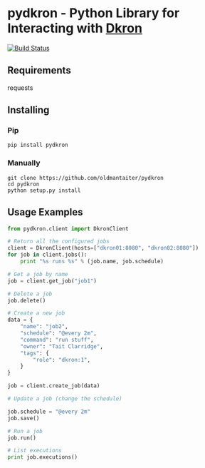 # pydkron - Python Library for Interacting with [Dkron](http://dkron.io)

[![Build Status](https://travis-ci.org/oldmantaiter/pydkron.svg?branch=master)](https://travis-ci.org/oldmantaiter/pydkron)

## Requirements

requests

## Installing
### Pip
```
pip install pydkron
```
### Manually
```
git clone https://github.com/oldmantaiter/pydkron
cd pydkron
python setup.py install
```

## Usage Examples

```python
from pydkron.client import DkronClient

# Return all the configured jobs
client = DkronClient(hosts=["dkron01:8080", "dkron02:8080"])
for job in client.jobs():
    print "%s runs %s" % (job.name, job.schedule)

# Get a job by name
job = client.get_job("job1")

# Delete a job
job.delete()

# Create a new job
data = {
    "name": "job2",
    "schedule": "@every 2m",
    "command": "run stuff",
    "owner": "Tait Clarridge",
    "tags": {
        "role": "dkron:1",
    }
}

job = client.create_job(data)

# Update a job (change the schedule)

job.schedule = "@every 2m"
job.save()

# Run a job
job.run()

# List executions
print job.executions()
```
